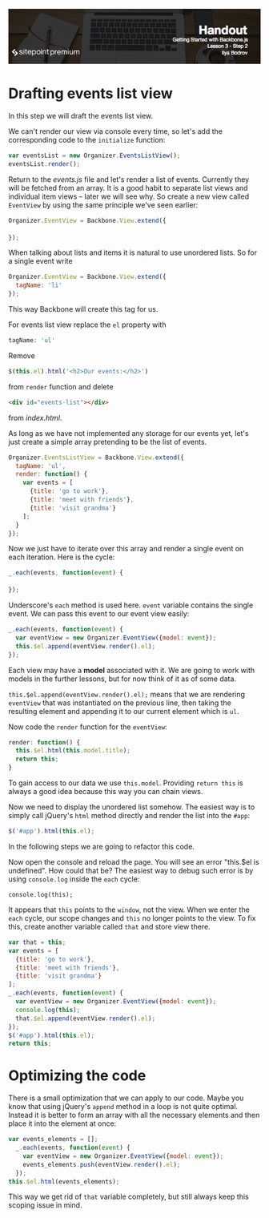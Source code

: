 ![](headings/3.2.png)

# Drafting events list view

In this step we will draft the events list view.

We can't render our view via console every time, so let's add the corresponding code to the `initialize` function:

```js
var eventsList = new Organizer.EventsListView();
eventsList.render();
```

Return to the *events.js* file and let's render a list of events. Currently they will be fetched from an array. It is a good habit to separate list views and individual item views – later we will see why. So create a new view called `EventView` by using the same principle we've seen earlier:

```js
Organizer.EventView = Backbone.View.extend({

});
```

When talking about lists and items it is natural to use unordered lists. So for a single event write

```js
Organizer.EventView = Backbone.View.extend({
  tagName: 'li'
});
```

This way Backbone will create this tag for us.

For events list view replace the `el` property with

```js
tagName: 'ul'
```

Remove 

```js
$(this.el).html('<h2>Our events:</h2>')
```

from `render` function and delete 

```html
<div id="events-list"></div>
```

from *index.html*.

As long as we have not implemented any storage for our events yet, let's just create a simple array pretending to be the list of events.

```js
Organizer.EventsListView = Backbone.View.extend({
  tagName: 'ul',
  render: function() {
    var events = [
      {title: 'go to work'},
      {title: 'meet with friends'},
      {title: 'visit grandma'}
    ];
  }
});
```

Now we just have to iterate over this array and render a single event on each iteration. Here is the cycle:

```js
_.each(events, function(event) {
  
});
```

Underscore's `each` method is used here. `event` variable contains the single event. We can pass this event to our event view easily:

```js
_.each(events, function(event) {
  var eventView = new Organizer.EventView({model: event});
  this.$el.append(eventView.render().el);
});
```

Each view may have a **model** associated with it. We are going to work with models in the further lessons, but for now think of it as of some data.

`this.$el.append(eventView.render().el);` means that we are rendering `eventView` that was instantiated on the previous line, then taking the resulting element and appending it to our current element which is `ul`.

Now code the `render` function for the `eventView`:

```js
render: function() {
  this.$el.html(this.model.title);
  return this;
}
```

To gain access to our data we use `this.model`. Providing `return this` is always a good idea because this way you can chain views.

Now we need to display the unordered list somehow. The easiest way is to simply call jQuery's `html` method directly and render the list into the `#app`:

```js
$('#app').html(this.el);
```

In the following steps we are going to refactor this code.

Now open the console and reload the page. You will see an error "this.$el is undefined". How could that be? The easiest way to debug such error is by using `console.log` inside the `each` cycle:

```
console.log(this);
```

It appears that `this` points to the `window`, not the view. When we enter the `each` cycle, our scope changes and `this` no longer points to the view. To fix this, create another variable called `that` and store view there.

```js
var that = this;
var events = [
  {title: 'go to work'},
  {title: 'meet with friends'},
  {title: 'visit grandma'}
];
_.each(events, function(event) {
  var eventView = new Organizer.EventView({model: event});
  console.log(this);
  that.$el.append(eventView.render().el);
});
$('#app').html(this.el);
return this;
```

# Optimizing the code

There is a small optimization that we can apply to our code. Maybe you know that using jQuery's `append` method in a loop is not quite optimal. Instead it is better to form an array with all the necessary elements and then place it into the element at once:

```js
var events_elements = [];
  _.each(events, function(event) {
    var eventView = new Organizer.EventView({model: event});
    events_elements.push(eventView.render().el);
  });
this.$el.html(events_elements);
```

This way we get rid of `that` variable completely, but still always keep this scoping issue in mind.